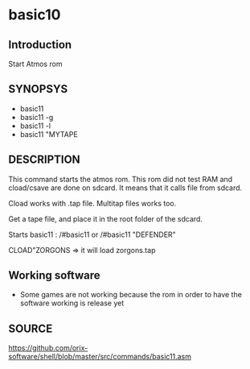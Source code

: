 # basic10

## Introduction

Start Atmos rom

## SYNOPSYS

+ basic11
+ basic11 -g
+ basic11 -l
+ basic11 "MYTAPE

## DESCRIPTION

This command starts the atmos rom. This rom did not test RAM and cload/csave are done on sdcard. It means that it calls file from sdcard.

Cload works with .tap file. Multitap files works too.

Get a tape file, and place it in the root folder of the sdcard.

Starts basic11 :
/#basic11
or
/#basic11 "DEFENDER"

CLOAD"ZORGONS => it will load zorgons.tap

## Working software

+ Some games are not working because the rom in order to have the software working is release yet

## SOURCE

https://github.com/orix-software/shell/blob/master/src/commands/basic11.asm
